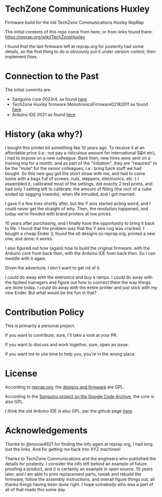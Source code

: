 # TechZone Communications Huxley
Firmware build for the old TechZone Communications Huxley RepRap

The initial contents of this repo come from here, or from links found there:
https://reprap.org/wiki/TechZoneHuxley

I found that the last firmware left at reprap.org for posterity had some details, so the first thing to do is obviously put it under version control, then implement fixes.

# Connection to the Past
The initial commits are:
- Sanguino core 0023r4, as found [here](https://code.google.com/archive/p/sanguino/downloads)
- TechZone Huxley firmware MonotronicsFirmware02182011 as found [here](https://reprap.org/wiki/Monotronics)
- Arduino IDE 0021 as found [here](https://www.arduino.cc/en/Main/OldSoftwareReleases#previous)

# History (aka why?)
I bought this printer kit something like 10 years ago. To receive it at an affordable price (i.e.: not pay a ridiculous amount for international S&H etc), I had to impose on a new colleague. Back then, new hires were sent on a training trip for a month, and as part of the "initiation", they are "required" to be the "mule" for the senior colleagues, i.e.: bring back stuff we had bought. So this new guy got the short straw with me, and had to come home with a bags full of screws, nuts, steppers, electronics, etc :)
I assembled it, calibrated most of the settings, did exactly 2 test prints, and had only 1 setting left to calibrate: the amount of filling (the roof of a cube ended up sagging inwards), when life intruded, and I got married. 

I gave it a few tries shortly after, but the Y axis started acting weird, and I could never get the straight of why. Then, the revolution happened, and today we're flooded with brand printers at low prices.

10 years after purchasing, and I finally have the opportunity to bring it back to life. I found that the problem was that the Y axis cog was cracked. I bought a cheap Ender 3, found the stl designs on reprap.org, printed a new one, and done: it works.

I also figured out how (again) how to build the original firmware, with the Arduino core from back then, with the Arduino IDE from back then. So I can meddle with it again.

Given the adventure, I don't want to get rid of it.

I _could_ do away with the eletronics and buy a ramps. I _could_ do away with the tip/bed managers and figure out how to connect them the way things are done today. I _could_ do away with the entire printer and just stick with my new Ender. But what would be the fun in that?

# Contribution Policy
This is primarily a personal project. 

If you want to contribute, sure, I'll take a look at your PR. 

If you want to discuss and work together, sure, open an issue. 

If you want me to use time to help you, you're in the wrong place.

# License
According to [reprap.org](reprap.org), the [designs and firmware](https://reprap.org/wiki/TechZoneHuxley) are GPL.

According to the [Sanguino project on the Google Code Archive](https://code.google.com/archive/p/sanguino/downloads), the core is also GPL.

I _think_ the old Arduino IDE is also GPL, per the github page [here](https://github.com/arduino/Arduino/blob/0021/license.txt).

# Acknowledgements
Thanks to @moose4621 for finding the info again at reprap.org, I had long lost the links. And for getting me back into XYZ machines!

Thanks to TechZone Communications and the engineers who published the details for posterity. I consider the info left behind an example of future proofing a product, and it is certainly an example in open source. 10 years later, and I am able to print replacement parts, tweak and rebuild the firmware, follow the assembly instructions, and overall figure things out, all thanks things having been done right. I hope somebody who was a part of all of that reads this some day.
